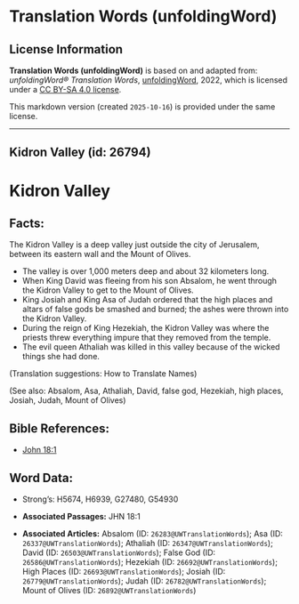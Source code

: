# Translation Words (unfoldingWord)

## License Information

**Translation Words (unfoldingWord)** is based on and adapted from: _unfoldingWord® Translation Words_, [unfoldingWord](https://unfoldingword.org/utw), 2022, which is licensed under a [CC BY-SA 4.0 license](https://creativecommons.org/licenses/by-sa/4.0/legalcode.en).

This markdown version (created `2025-10-16`) is provided under the same license.



--------------------------------

## Kidron Valley (id: 26794)

Kidron Valley
=============

Facts:
------

The Kidron Valley is a deep valley just outside the city of Jerusalem, between its eastern wall and the Mount of Olives.

* The valley is over 1,000 meters deep and about 32 kilometers long.
* When King David was fleeing from his son Absalom, he went through the Kidron Valley to get to the Mount of Olives.
* King Josiah and King Asa of Judah ordered that the high places and altars of false gods be smashed and burned; the ashes were thrown into the Kidron Valley.
* During the reign of King Hezekiah, the Kidron Valley was where the priests threw everything impure that they removed from the temple.
* The evil queen Athaliah was killed in this valley because of the wicked things she had done.

(Translation suggestions: How to Translate Names)

(See also: Absalom, Asa, Athaliah, David, false god, Hezekiah, high places, Josiah, Judah, Mount of Olives)

Bible References:
-----------------

* [John 18:1](https://ref.ly/John18:1)

Word Data:
----------

* Strong’s: H5674, H6939, G27480, G54930

* **Associated Passages:** JHN 18:1
* **Associated Articles:** Absalom (ID: `26283@UWTranslationWords`); Asa (ID: `26337@UWTranslationWords`); Athaliah (ID: `26347@UWTranslationWords`); David (ID: `26503@UWTranslationWords`); False God (ID: `26586@UWTranslationWords`); Hezekiah (ID: `26692@UWTranslationWords`); High Places (ID: `26693@UWTranslationWords`); Josiah (ID: `26779@UWTranslationWords`); Judah (ID: `26782@UWTranslationWords`); Mount of Olives (ID: `26892@UWTranslationWords`)

